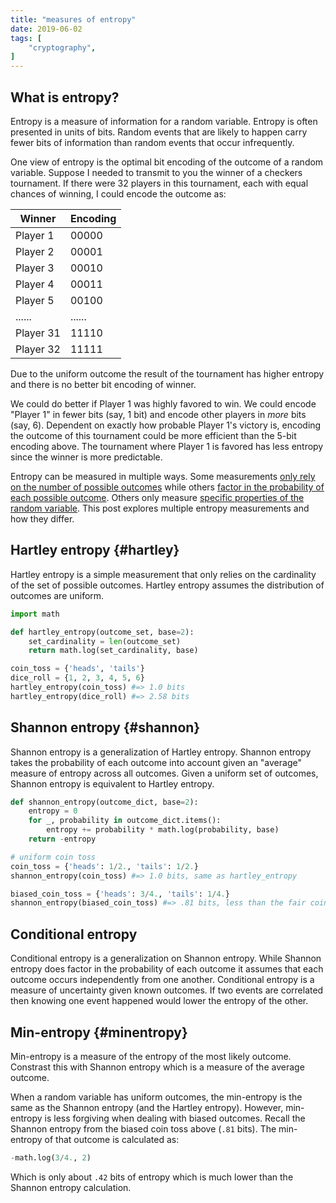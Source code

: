 ```yaml
---
title: "measures of entropy"
date: 2019-06-02
tags: [
    "cryptography",
]
---
```


## What is entropy?

Entropy is a measure of information for a random variable. Entropy is often
presented in units of bits. Random events that are likely to happen carry
fewer bits of information than random events that occur infrequently.

One view of entropy is the optimal bit encoding of the outcome of a random variable.
Suppose I needed to transmit to you the winner of a checkers tournament. If
there were 32 players in this tournament, each with equal chances of winning, I
could encode the outcome as:

| Winner    | Encoding |
|-----------|----------|
| Player 1  | 00000    |
| Player 2  | 00001    |
| Player 3  | 00010    |
| Player 4  | 00011    |
| Player 5  | 00100    |
| ......    | ......   |
| Player 31 | 11110    |
| Player 32 | 11111    |

Due to the uniform outcome the result of the tournament has higher
entropy and there is no better bit encoding of winner.

We could do better if Player 1 was highly favored to win. We could encode
"Player 1" in fewer bits (say, 1 bit) and encode other players in *more* bits
(say, 6). Dependent on exactly how probable Player 1's victory is, encoding the
outcome of this tournament could be more efficient than the 5-bit encoding
above. The tournament where Player 1 is favored has less entropy since the
winner is more predictable.

Entropy can be measured in multiple ways. Some measurements [only rely on
the number of possible outcomes](#hartley) while others [factor in the
probability of each possible outcome](#shannon). Others only measure [specific
properties of the random variable](#minentropy). This post explores
multiple entropy measurements and how they differ.

## Hartley entropy {#hartley}

Hartley entropy is a simple measurement that only relies on the
cardinality of the set of possible outcomes. Hartley entropy assumes the
distribution of outcomes are uniform. 

```python
import math

def hartley_entropy(outcome_set, base=2):
    set_cardinality = len(outcome_set)
    return math.log(set_cardinality, base)

coin_toss = {'heads', 'tails'}
dice_roll = {1, 2, 3, 4, 5, 6}
hartley_entropy(coin_toss) #=> 1.0 bits
hartley_entropy(dice_roll) #=> 2.58 bits
```

## Shannon entropy {#shannon}

Shannon entropy is a generalization of Hartley entropy. Shannon entropy takes
the probability of each outcome into account given an "average" measure of
entropy across all outcomes. Given a uniform set of outcomes, Shannon entropy
is equivalent to Hartley entropy.

```python
def shannon_entropy(outcome_dict, base=2):
    entropy = 0
    for _, probability in outcome_dict.items():
        entropy += probability * math.log(probability, base)
    return -entropy

# uniform coin toss
coin_toss = {'heads': 1/2., 'tails': 1/2.}
shannon_entropy(coin_toss) #=> 1.0 bits, same as hartley_entropy

biased_coin_toss = {'heads': 3/4., 'tails': 1/4.}
shannon_entropy(biased_coin_toss) #=> .81 bits, less than the fair coin
```

## Conditional entropy

Conditional entropy is a generalization on Shannon entropy. While Shannon
entropy does factor in the probability of each outcome it assumes that each
outcome occurs independently from one another. Conditional entropy is a measure
of uncertainty given known outcomes. If two events are correlated then knowing
one event happened would lower the entropy of the other.

## Min-entropy {#minentropy}

Min-entropy is a measure of the entropy of the most likely outcome. Constrast
this with Shannon entropy which is a measure of the average outcome.

When a random variable has uniform outcomes, the min-entropy is the same as the
Shannon entropy (and the Hartley entropy).  However, min-entropy is less
forgiving when dealing with biased outcomes. Recall the Shannon entropy from
the biased coin toss above (`.81` bits).  The min-entropy of that outcome is
calculated as:

```python
-math.log(3/4., 2)
```

Which is only about `.42` bits of entropy which is much lower than the Shannon
entropy calculation.
